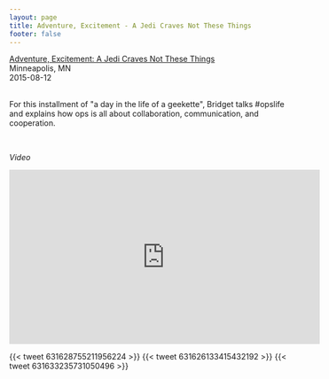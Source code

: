 ```yaml
---
layout: page
title: Adventure, Excitement - A Jedi Craves Not These Things
footer: false
---
```


<div class="views-field views-field-nothing">        <span class="field-content views-field-field-details"><a href="http://www.eventbrite.com/e/a-day-in-the-life-of-a-geekette-tickets-17907886972">Adventure, Excitement: A Jedi Craves Not These Things</a><br>Minneapolis, MN<br><span class="date-display-start">2015-08-12</span></span></span></div>


<br>

For this installment of "a day in the life of a geekette", Bridget talks #opslife and explains how ops is all about collaboration, communication, and cooperation.

<br>


<i>Video</i>

<iframe width="560" height="315" src="https://www.youtube.com/embed/4hm8C5yhfUs" frameborder="0" allowfullscreen></iframe>

<br>

{{< tweet 631628755211956224 >}}
{{< tweet 631626133415432192 >}}
{{< tweet 631633235731050496 >}}
